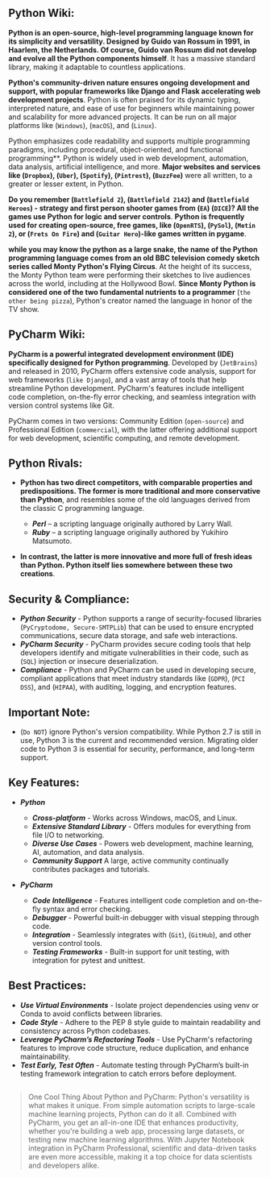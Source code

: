 ## Python Wiki:

**Python is an open-source, high-level programming language known for its simplicity and versatility. Designed by Guido van Rossum in 1991, in Haarlem, the Netherlands. Of course, Guido van Rossum did not develop and evolve all the Python components himself**. It has a massive standard library, making it adaptable to countless applications. 

**Python's community-driven nature ensures ongoing development and support, with popular frameworks like Django and Flask accelerating web development projects**. Python is often praised for its dynamic typing, interpreted nature, and ease of use for beginners while maintaining power and scalability for more advanced projects. It can be run on all major platforms like (`Windows`), (`macOS`), and (`Linux`).

Python emphasizes code readability and supports multiple programming paradigms, including procedural, object-oriented, and functional programming**. Python is widely used in web development, automation, data analysis, artificial intelligence, and more. **Major websites and services like (`Dropbox`), (`Uber`), (`Spotify`), (`Pintrest`), (`BuzzFee`)** were all written, to a greater or lesser extent, in Python.

**Do you remember (`Battlefield 2`), (`Battlefield 2142`) and (`Battlefield Heroes`) - strategy and first person shooter games from (`EA`) (`DICE`)? All the games use Python for logic and server controls**. **Python is frequently used for creating open-source, free games, like (`OpenRTS`), (`PySol`), (`Metin 2`), or (`Frets On Fire`) and (`Guitar Hero`)-like games written in pygame**. 

**while you may know the python as a large snake, the name of the Python programming language comes from an old BBC television comedy sketch series called Monty Python's Flying Circus**. At the height of its success, the Monty Python team were performing their sketches to live audiences across the world, including at the Hollywood Bowl. **Since Monty Python is considered one of the two fundamental nutrients to a programmer** (`the other being pizza`), Python's creator named the language in honor of the TV show.


## PyCharm Wiki:

**PyCharm is a powerful integrated development environment (IDE) specifically designed for Python programming**. Developed by (`JetBrains`) and released in 2010, PyCharm offers extensive code analysis, support for web frameworks (`like Django`), and a vast array of tools that help streamline Python development. PyCharm's features include intelligent code completion, on-the-fly error checking, and seamless integration with version control systems like Git.

PyCharm comes in two versions: Community Edition (`open-source`) and Professional Edition (`commercial`), with the latter offering additional support for web development, scientific computing, and remote development.


## Python Rivals:

- **Python has two direct competitors, with comparable properties and predispositions. The former is more traditional and more conservative than Python**, and resembles some of the old languages derived from the classic C programming language. 

    - ***Perl*** – a scripting language originally authored by Larry Wall.
    - ***Ruby*** – a scripting language originally authored by Yukihiro Matsumoto.
 
- **In contrast, the latter is more innovative and more full of fresh ideas than Python. Python itself lies somewhere between these two creations**.
    
## Security & Compliance:

- ***Python Security*** - Python supports a range of security-focused libraries (`PyCryptodome, Secure-SMTPLib`) that can be used to ensure encrypted communications, secure data storage, and safe web interactions.
- ***PyCharm Security*** - PyCharm provides secure coding tools that help developers identify and mitigate vulnerabilities in their code, such as (`SQL`) injection or insecure deserialization.
- ***Compliance*** - Python and PyCharm can be used in developing secure, compliant applications that meet industry standards like (`GDPR`), (`PCI DSS`), and (`HIPAA`), with auditing, logging, and encryption features.

## Important Note:
- (`Do NOT`) ignore Python's version compatibility. While Python 2.7 is still in use, Python 3 is the current and recommended version. Migrating older code to Python 3 is essential for security, performance, and long-term support.

## Key Features:

- ***Python***
  - ***Cross-platform*** - Works across Windows, macOS, and Linux.
  - ***Extensive Standard Library*** - Offers modules for everything from file I/O to networking.
  - ***Diverse Use Cases*** - Powers web development, machine learning, AI, automation, and data analysis. 
  - ***Community Support*** A large, active community continually contributes packages and tutorials.

- ***PyCharm***
  - ***Code Intelligence*** - Features intelligent code completion and on-the-fly syntax and error checking.
  - ***Debugger*** - Powerful built-in debugger with visual stepping through code.
  - ***Integration*** - Seamlessly integrates with (`Git`), (`GitHub`), and other version control tools.
  - ***Testing Frameworks*** - Built-in support for unit testing, with integration for pytest and unittest.


## Best Practices:

  - ***Use Virtual Environments*** - Isolate project dependencies using venv or Conda to avoid conflicts between libraries.
  - ***Code Style*** - Adhere to the PEP 8 style guide to maintain readability and consistency across Python codebases.
  - ***Leverage PyCharm’s Refactoring Tools*** - Use PyCharm's refactoring features to improve code structure, reduce duplication, and enhance maintainability.
  - ***Test Early, Test Often*** - Automate testing through PyCharm’s built-in testing framework integration to catch errors before deployment.



##
> One Cool Thing About Python and PyCharm: Python's versatility is what makes it unique. From simple automation scripts to large-scale machine learning projects, Python can do it all. Combined with PyCharm, you get an all-in-one IDE that enhances productivity, whether you're building a web app, processing large datasets, or testing new machine learning algorithms. With Jupyter Notebook integration in PyCharm Professional, scientific and data-driven tasks are even more accessible, making it a top choice for data scientists and developers alike.
